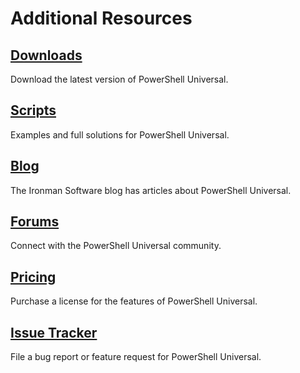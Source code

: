 # Additional Resources

## [Downloads](https://ironmansoftware.com/downloads)

Download the latest version of PowerShell Universal.&#x20;

## [Scripts](https://github.com/ironmansoftware/scripts)

Examples and full solutions for PowerShell Universal.&#x20;

## [Blog](https://blog.ironmansoftware.com/tags/powershelluniversal/)

The Ironman Software blog has articles about PowerShell Universal.&#x20;

## [Forums](https://forums.ironmansoftware.com)

Connect with the PowerShell Universal community.&#x20;

## [Pricing](https://ironmansoftware.com/pricing/powershell-universal)

Purchase a license for the features of PowerShell Universal.&#x20;

## [Issue Tracker](https://github.com/ironmansoftware/issues)

File a bug report or feature request for PowerShell Universal.
